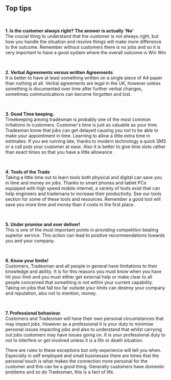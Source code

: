 ## Top tips
<br />

**1\. Is the customer always right? The answer is actually 'No'** <br />
The crucial thing to understand that the customer is not always right, but how you handle the situation and resolve things will make more difference to the outcome. Remember without customers there is no jobs and so it is very important to have a good system where the overall outcome is Win Win

<br />

**2\. Verbal Agreements versus written Agreements**<br />
It is better to have at least something written on a single piece of A4 paper than nothing at all. Verbal agreements are legal in the UK, however unless something is documented over time after further verbal changes, sometimes communications can become forgotten and lost.

<br />

**3\. Good Time keeping.**<br />
Timekeeping among tradesman is probably one of the most common irritations to customers. Customer's time is just as valuable as your time. Tradesman know that jobs can get delayed causing you not to be able to make your appointment in time. Learning to allow a little extra time in estimates. If you are running late, thanks to modern technology a quick SMS or a call puts your customer at ease. Also it is better to give time slots rather than exact times so that you have a little allowance

<br />

**4\. Tools of the Trade**<br />
Taking a little time out to learn tools both physical and digital can save you in time and money on jobs. Thanks to smart phones and tablet PCs equipped with high speed mobile internet, a variety of tools exist that can help engineers and trademans to increase their productivity. See our tools section for some of these tools and resources. Remember a good tool will save you more time and money than it costs in the first place.

<br />

**5\. Under promise and over deliver!**<br />
This is one of the most important points in providing competition beating superior service. This action can lead to positive recommendations towards you and your company.

<br />

**6\. Know your limits!**<br />
Customers, Tradesman and all people in general have limitations to their knowledge and ability. It is for this reasons you must know when you have hit your limit and you must either get external help or make clear to all people concerned that something is not within your current capability. Taking on jobs that fall too far outside your limits can destroy your company and reputation, also not to mention, money.

<br />

**7\. Professional behaviour.**<br />
Customers and Tradesman will have their own personal circumstances that may impact jobs. However as a professional it is your duty to minimise personal issues impacting jobs and also to understand that whilst carrying out jobs customers may have issues going on. It is your professional duty to not to interfere or get involved unless it is a life or death situation.

There are rules to these exceptions but only experience will tell you when. Especially in self employed and small businesses there are times that the personal touch is what makes the connection more personal for the customer and this can be a good thing. Generally customers have domestic problems and so do Tradesman, this is a fact of life.

